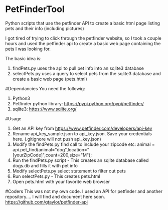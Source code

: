 # PetFinderTool
Python scripts that use the petfinder API to create a basic html page listing pets and their info (including pictures)

I got tired of trying to click through the petfinder website, so I took a couple hours and used the petfinder api to create a basic web page containing the pets I was looking for.

The basic idea is:<br>
1. findPets.py uses the api to pull pet info into an sqlite3 database<br>
2. selectPets.py uses a query to select pets from the sqlite3 database and create a basic web page (pets.html)<br>

#Dependancies
You need the followig:<br>
1. Python3
2. Petfinder python library: https://pypi.python.org/pypi/petfinder/ <br>
3. sqlite3: https://www.sqlite.org/

#Usage
1. Get an API key from https://www.petfinder.com/developers/api-key
2. Rename api_key_sample.json to api_key.json. Save your credentials here. (.gitignore will not push api_key.json)
3. Modify the findPets.py find call to include your zipcode etc:
    animal = api.pet_find(animal="dog",location="[yourZipCode]",count=200,size="M");
4. Run the findPets.py script - This creates an sqlite database called dogs.db and fills it with pet info
5. Modify selectPets.py select statement to filter out pets 
6. Run selectPets.py - This creates pets.html
6. Open pets.html with your favorite web browser

#Coders
This was not my own code. I used an API for petfinder and another repository.... I will find and document here soon.
https://github.com/gtaylor/petfinder-api 
